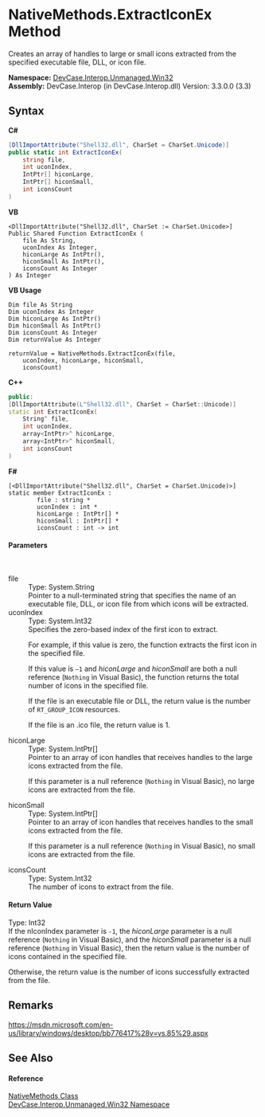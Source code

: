 # NativeMethods.ExtractIconEx Method 
 

Creates an array of handles to large or small icons extracted from the specified executable file, DLL, or icon file.

**Namespace:**&nbsp;<a href="N_DevCase_Interop_Unmanaged_Win32">DevCase.Interop.Unmanaged.Win32</a><br />**Assembly:**&nbsp;DevCase.Interop (in DevCase.Interop.dll) Version: 3.3.0.0 (3.3)

## Syntax

**C#**<br />
``` C#
[DllImportAttribute("Shell32.dll", CharSet = CharSet.Unicode)]
public static int ExtractIconEx(
	string file,
	int uconIndex,
	IntPtr[] hiconLarge,
	IntPtr[] hiconSmall,
	int iconsCount
)
```

**VB**<br />
``` VB
<DllImportAttribute("Shell32.dll", CharSet := CharSet.Unicode>]
Public Shared Function ExtractIconEx ( 
	file As String,
	uconIndex As Integer,
	hiconLarge As IntPtr(),
	hiconSmall As IntPtr(),
	iconsCount As Integer
) As Integer
```

**VB Usage**<br />
``` VB Usage
Dim file As String
Dim uconIndex As Integer
Dim hiconLarge As IntPtr()
Dim hiconSmall As IntPtr()
Dim iconsCount As Integer
Dim returnValue As Integer

returnValue = NativeMethods.ExtractIconEx(file, 
	uconIndex, hiconLarge, hiconSmall, 
	iconsCount)
```

**C++**<br />
``` C++
public:
[DllImportAttribute(L"Shell32.dll", CharSet = CharSet::Unicode)]
static int ExtractIconEx(
	String^ file, 
	int uconIndex, 
	array<IntPtr>^ hiconLarge, 
	array<IntPtr>^ hiconSmall, 
	int iconsCount
)
```

**F#**<br />
``` F#
[<DllImportAttribute("Shell32.dll", CharSet = CharSet.Unicode)>]
static member ExtractIconEx : 
        file : string * 
        uconIndex : int * 
        hiconLarge : IntPtr[] * 
        hiconSmall : IntPtr[] * 
        iconsCount : int -> int 

```


#### Parameters
&nbsp;<dl><dt>file</dt><dd>Type: System.String<br />Pointer to a null-terminated string that specifies the name of an executable file, DLL, or icon file from which icons will be extracted.</dd><dt>uconIndex</dt><dd>Type: System.Int32<br />Specifies the zero-based index of the first icon to extract. 

 For example, if this value is zero, the function extracts the first icon in the specified file. 

 If this value is `–1` and *hiconLarge* and *hiconSmall* are both a null reference (`Nothing` in Visual Basic), the function returns the total number of icons in the specified file. 

 If the file is an executable file or DLL, the return value is the number of `RT_GROUP_ICON` resources. 

 If the file is an .ico file, the return value is 1.</dd><dt>hiconLarge</dt><dd>Type: System.IntPtr[]<br />Pointer to an array of icon handles that receives handles to the large icons extracted from the file. 

 If this parameter is a null reference (`Nothing` in Visual Basic), no large icons are extracted from the file.</dd><dt>hiconSmall</dt><dd>Type: System.IntPtr[]<br />Pointer to an array of icon handles that receives handles to the small icons extracted from the file. 

 If this parameter is a null reference (`Nothing` in Visual Basic), no small icons are extracted from the file.</dd><dt>iconsCount</dt><dd>Type: System.Int32<br />The number of icons to extract from the file.</dd></dl>

#### Return Value
Type: Int32<br />If the nIconIndex parameter is `-1`, the *hiconLarge* parameter is a null reference (`Nothing` in Visual Basic), and the *hiconSmall* parameter is a null reference (`Nothing` in Visual Basic), then the return value is the number of icons contained in the specified file. 

 Otherwise, the return value is the number of icons successfully extracted from the file.

## Remarks
<a href="https://msdn.microsoft.com/en-us/library/windows/desktop/bb776417%28v=vs.85%29.aspx" target="_blank">https://msdn.microsoft.com/en-us/library/windows/desktop/bb776417%28v=vs.85%29.aspx</a>

## See Also


#### Reference
<a href="T_DevCase_Interop_Unmanaged_Win32_NativeMethods">NativeMethods Class</a><br /><a href="N_DevCase_Interop_Unmanaged_Win32">DevCase.Interop.Unmanaged.Win32 Namespace</a><br />